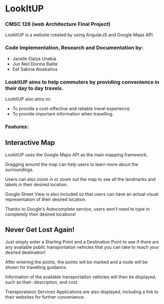 # LookItUP
### CMSC 126 (web Architecture Final Project)
LookItUP is a website created by using AngularJS and Google Maps API.

### Code Implementation, Research and Documentation by:
- Janelle Elaiza Unabia
- Jun Neil Dionne Balite
- Eef Sabine Alosbaños

### LookItUP aims to help commuters by providing convenience in their day to day travels.

LookItUP also aims to:
- To provide a cost-effective and reliable travel experience.
- To provide important information when travelling.

### Features:
## Interactive Map
LookItUP uses the Google Maps API as the main mapping framework.

Dragging around the map can help users to learn more about the surroundings.

Users can also zoom in or zoom out the map to see all the landmarks and labels in their desired location.

Google Street View is also included so that users can have an actual visual representation of their desired location.

Thanks to Google's Autocomplete service, users won't need to type in completely their desired locations! 
        
## Never Get Lost Again!
Just simply enter a Starting Point and a Destination Point to see if there are any available public transportation vehicles that you can take to reach your desired destination!

After entering the points, the points will be marked and a route will be shown for travelling guidance.

Information of the available transportation vehicles will then be displayed, such as their: description, and cost.

Transporataion Services Applications are also displayed, including a link to their websites for further convenience.
